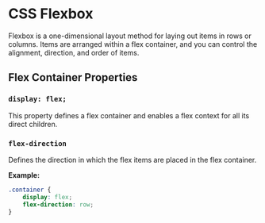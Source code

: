 
# CSS Flexbox

Flexbox is a one-dimensional layout method for laying out items in rows or columns. Items are arranged within a flex container, and you can control the alignment, direction, and order of items.

## Flex Container Properties

### `display: flex;`
This property defines a flex container and enables a flex context for all its direct children.

### `flex-direction`
Defines the direction in which the flex items are placed in the flex container.

**Example:**
```css
.container {
    display: flex;
    flex-direction: row;
}
```
